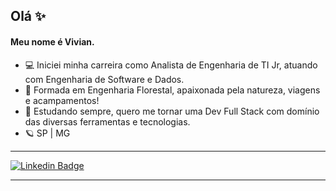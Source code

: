 ## Olá ✨

#### Meu nome é Vivian.

- 💻 Iniciei minha carreira como Analista de Engenharia de TI Jr, atuando com Engenharia de Software e Dados.
- 🌱 Formada em Engenharia Florestal, apaixonada pela natureza, viagens e acampamentos!
- 🎲 Estudando sempre, quero me tornar uma Dev Full Stack com domínio das diversas ferramentas e tecnologias.
- 🪐 SP | MG

<hr>

[![Linkedin Badge](https://img.shields.io/badge/-LinkedIn-blue?style=flat-square&logo=Linkedin&logoColor=white&link=https://www.linkedin.com/in/vivian-nakano/)](https://www.linkedin.com/in/vivian-nakano/)

<hr>
